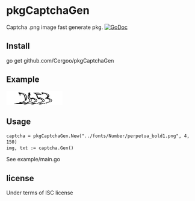 pkgCaptchaGen
======
Captcha .png image fast generate pkg.  [![GoDoc](https://godoc.org/github.com/Cergoo/pkgCaptchaGen?status.svg)](https://godoc.org/github.com/Cergoo/pkgCaptchaGen)  
  
Install
-------
go get github.com/Cergoo/pkgCaptchaGen

Example
-------
![Image](https://raw.githubusercontent.com/Cergoo/pkgCaptchaGen/master/example/1.png)

Usage
-----
    captcha = pkgCaptchaGen.New("../fonts/Number/perpetua_bold1.png", 4, 150)
    img, txt := captcha.Gen()
    
See example/main.go

license
-------
Under terms of ISC license      